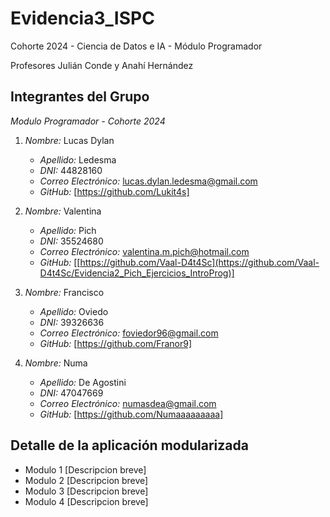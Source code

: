 # Evidencia3_ISPC
Cohorte 2024 - Ciencia de Datos e IA - Módulo Programador

Profesores Julián Conde y Anahí Hernández


## Integrantes del Grupo

*Modulo Programador - Cohorte 2024*

1. *Nombre:* Lucas Dylan
   - *Apellido:* Ledesma
   - *DNI:* 44828160
   - *Correo Electrónico:* lucas.dylan.ledesma@gmail.com
   - *GitHub:* [https://github.com/Lukit4s]

2. *Nombre:* Valentina
   - *Apellido:* Pich
   - *DNI:* 35524680
   - *Correo Electrónico:* valentina.m.pich@hotmail.com
   - *GitHub:* [[https://github.com/Vaal-D4t4Sc](https://github.com/Vaal-D4t4Sc/Evidencia2_Pich_Ejercicios_IntroProg)]

3. *Nombre:* Francisco
   - *Apellido:* Oviedo
   - *DNI:* 39326636
   - *Correo Electrónico:* foviedor96@gmail.com
   - *GitHub:* [https://github.com/Franor9] 
4. *Nombre:* Numa
   - *Apellido:* De Agostini
   - *DNI:* 47047669
   - *Correo Electrónico:* numasdea@gmail.com
   - *GitHub:* [https://github.com/Numaaaaaaaaa]
  
## Detalle de la aplicación modularizada
   - Modulo 1 [Descripcion breve]
   - Modulo 2 [Descripcion breve]
   - Modulo 3 [Descripcion breve]
   - Modulo 4 [Descripcion breve]


